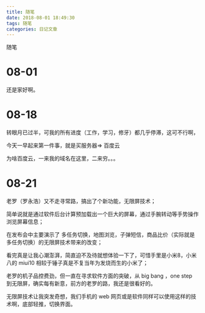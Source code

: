 ```yaml
---
title: 随笔
date: 2018-08-01 18:49:30
tags: 随笔
categories: 日记文章
---
```


随笔
<!-- more -->
# 08-01

还是家好啊。

# 08-18

转眼月已过半，可我的所有进度（工作，学习，修牙）都几乎停滞，这可不行啊，

今天一早起来第一件事，就是买服务器=> 百度云

为啥百度云，一来我的域名在这里，二来穷。。。

# 08-21

老罗（罗永浩）又不走寻常路，搞出了个新功能，无限屏技术；

简单说就是通过软件后台计算预加载出一个巨大的屏幕，通过手腕转动等手势操作浏览屏幕信息；

在发布会中主要演示了 多任务切换，地图浏览，子弹短信，商品比价（实际就是多任务切换）的无限屏技术带来的改变；

看完真是让我心潮澎湃，简直迫不及待就想体验一下了，可惜手里是小米8，小米八的 miui10 相较于锤子真是不复当年为发烧而生的小米了；

老罗的机子品控费劲，但一直在寻求软件方面的突破，从 big bang ，one step 到无限屏，确实每有新意，前方的老罗的路，我还是很看好的。

无限屏技术让我突发奇想，我们手机的 web 网页或是软件同样可以使用这样的技术啊，底部轻推，切换界面。